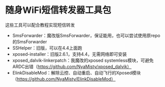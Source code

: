 # 随身WiFi短信转发器工具包

这些工具可以配合教程实现短信转发
- SmsForwarder：魔改版SmsForwarder，保证能用，也可以尝试使用原repo的SmsForwarder
- SSHelper：旧版，可以在4.4上面跑
- xposed-installer：旧版2.6.1，支持4.4，无需网络即可安装
- xposed_dalvik-linkerpatch：我魔改的xposed systemless模块，可避免ARDC出错（https://github.com/NyaMisty/xposed_dalvik）
- ElinkDisableMod：解除云控、自动重启、自动飞行的Xposed模块（https://github.com/NyaMisty/ElinkDisableMod）
